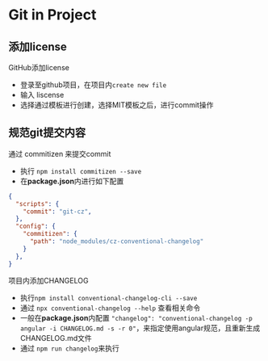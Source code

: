 # Git in Project

## 添加license

GitHub添加license
- 登录至github项目，在项目内`create new file`
- 输入 liscense
- 选择通过模板进行创建，选择MIT模板之后，进行commit操作


## 规范git提交内容

通过 commitizen 来提交commit

- 执行 `npm install commitizen --save `
- 在**package.json**内进行如下配置

```json
{
  "scripts": {
    "commit": "git-cz",
  },
  "config": {
    "commitizen": {
      "path": "node_modules/cz-conventional-changelog"
    }
  },
}

```

项目内添加CHANGELOG

- 执行`npm install conventional-changelog-cli --save`
- 通过 `npx conventional-changelog --help` 查看相关命令
- 一般在**package.json**内配置 `"changelog": "conventional-changelog -p angular -i CHANGELOG.md -s -r 0"`，来指定使用angular规范，且重新生成CHANGELOG.md文件
- 通过 `npm run changelog`来执行
